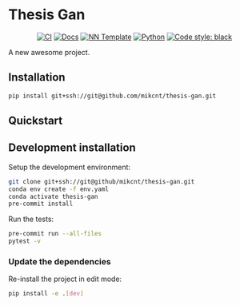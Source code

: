 # Thesis Gan

<p align="center">
    <a href="https://github.com/mikcnt/thesis-gan/actions/workflows/test_suite.yml"><img alt="CI" src=https://img.shields.io/github/workflow/status/mikcnt/thesis-gan/Test%20Suite/main?label=main%20checks></a>
    <a href="https://mikcnt.github.io/thesis-gan"><img alt="Docs" src=https://img.shields.io/github/deployments/mikcnt/thesis-gan/github-pages?label=docs></a>
    <a href="https://github.com/grok-ai/nn-template"><img alt="NN Template" src="https://shields.io/badge/nn--template-0.0.2-emerald?style=flat&labelColor=gray"></a>
    <a href="https://www.python.org/downloads/"><img alt="Python" src="https://img.shields.io/badge/python-3.9-blue.svg"></a>
    <a href="https://black.readthedocs.io/en/stable/"><img alt="Code style: black" src="https://img.shields.io/badge/code%20style-black-000000.svg"></a>
</p>

A new awesome project.


## Installation

```bash
pip install git+ssh://git@github.com/mikcnt/thesis-gan.git
```


## Quickstart

[comment]: <> (> Fill me!)


## Development installation

Setup the development environment:

```bash
git clone git+ssh://git@github/mikcnt/thesis-gan.git
conda env create -f env.yaml
conda activate thesis-gan
pre-commit install
```

Run the tests:

```bash
pre-commit run --all-files
pytest -v
```


### Update the dependencies

Re-install the project in edit mode:

```bash
pip install -e .[dev]
```
